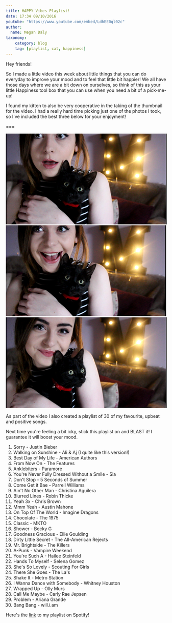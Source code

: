 ```yaml
---
title: HAPPY Vibes Playlist! 
date: 17:34 09/10/2016
youtube: "https://www.youtube.com/embed/LdhEE0ql02c"
author:
  name: Megan Daly
taxonomy:
    category: blog
    tag: [playlist, cat, happiness]
---
```


Hey friends! 

So I made a little video this week about little things that you can do everyday to improve your mood and to feel that little bit happier! 
We all have those days where we are a bit down on ourselves, so think of this as your little Happiness tool box that you can use when you need a bit of a pick-me-up! 

I found my kitten to also be very cooperative in the taking of the thumbnail for the video. I had a really hard time picking just one of the photos I took, so I've included the best three below for your enjoyment!

===

![cat_1](cat_1.png)
![cat_2](cat_2.png)
![cat_3](cat_3.png)

As part of the video I also created a playlist of 30 of my favourite, upbeat and positive songs. 

Next time you're feeling a bit icky, stick this playlist on and BLAST it! I guarantee it will boost your mood.

1. Sorry - Justin Bieber
2. Walking on Sunshine - Ali & Aj (I quite like this version!)
3. Best Day of My Life - American Authors
4. From Now On - The Features
5. Anklebiters - Paramore
6. You're Never Fully Dressed Without a Smile - Sia 
7. Don't Stop - 5 Seconds of Summer
8. Come Get it Bae - Parrell Williams
9. Ain't No Other Man - Christina Aguilera
10. Blurred Lines - Robin Thicke 
11. Yeah 3x - Chris Brown
12. Mmm Yeah - Austin Mahone
13. On Top Of The World - Imagine Dragons
14. Chocolate - The 1975
15. Classic - MKTO
16. Shower - Becky G
17. Goodness Gracious - Ellie Goulding 
18. Dirty Little Secret - The All-American Rejects
19. Mr. Brightside - The Killers
20. A-Punk - Vampire Weekend
21. You're Such A - Hailee Steinfeld
22. Hands To Myself - Selena Gomez
23. She's So Lovely - Scouting For Girls
24. There She Goes - The La's
25. Shake It - Metro Station
26. I Wanna Dance with Somebody - Whitney Houston
27. Wrapped Up - Olly Murs
28. Call Me Maybe - Carly Rae Jepsen
29. Problem - Ariana Grande
30. Bang Bang - will.i.am 

Here's the [link](https://open.spotify.com/user/meganieire/playlist/52Yd7e8KfD2wHlNn1SEEjy) to my playlist on Spotify!


